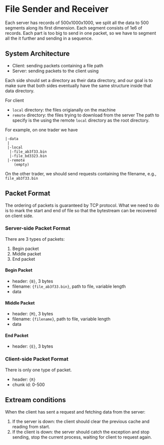 # File Sender and Receiver
Each server has records of 500x1000x1000, we split all the data to 500 segments along its first dimension. Each segment consists of 1e6 of records. Each part is too big to send in one packet, so we have to segment all the it further and sending in a sequence.

## System Architecture
- Client: sending packets containing a file path
- Server: sending packets to the client using

<!-- The client requests by sending the segment id. 24MB each segment, we may use LRU to limit the memory space used by the server. -->
Each side should set a directory as their data directory, and our goal is to make sure that both sides eventually have the same structure inside that data directory.

For client
- `local` directory: the files origianally on the machine
- `remote` directory: the files trying to download from the server
The path to specify is the using the remote `local` directory as the root directory.

For example, on one trader we have
``` 
|-data
 |
 |-local
  |-file_ab3f33.bin
  |-file_bd3323.bin
 |-remote
    (empty)
```
On the other trader, we should send requests containing the filename, e.g., `file_ab3f33.bin`


## Packet Format
The ordering of packets is guaranteed by TCP protocol. What we need to do is to mark the start and end of file so that the bytestream can be recovered on client side.

### Server-side Packet Format
There are 3 types of packets:
1. Begin packet
2. Middle packet
3. End packet

#### Begin Packet
- header: `{B}`, 3 bytes
- filename: `{file_ab3f33.bin}`, path to file, variable length
- data

#### Middle Packet
- header: `{M}`, 3 bytes
- filename: `{filename}`, path to file, variable length 
- data

#### End Packet
- header: `{E}`, 3 bytes

### Client-side Packet Format
There is only one type of packet.

- header: `{R}`
- chunk id: 0-500


## Extream conditions
When the client has sent a request and fetching data from the server:
1. If the server is down: the client should clear the previous cache and reading from start.
2. If the client is down: the server should catch the exception and stop sending, stop the current process, waiting for client to request again.